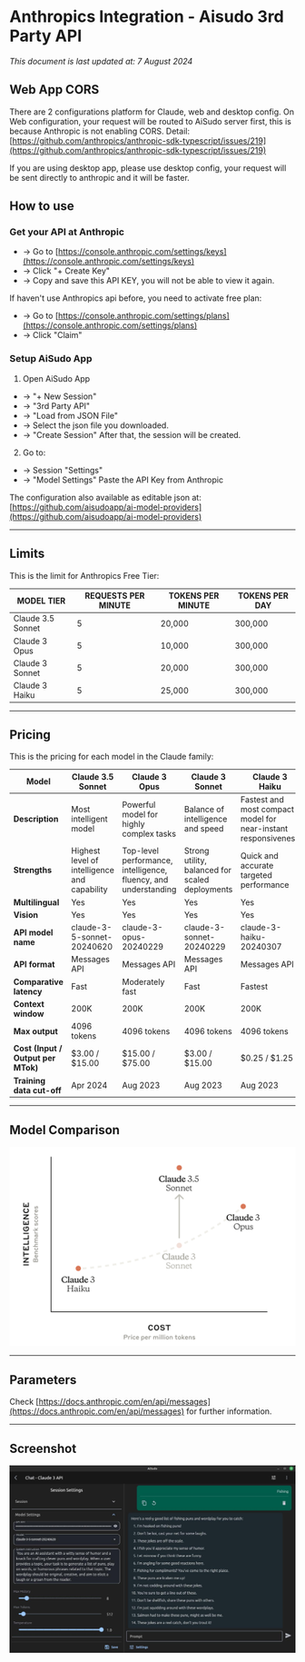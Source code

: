 

# Anthropics Integration - Aisudo 3rd Party API
*This document is last updated at: 7 August 2024*


## Web App CORS
There are 2 configurations platform for Claude, web and desktop config. 
On Web configuration, your request will be routed to AiSudo server first, this is because Anthropic is not enabling CORS.
Detail: [https://github.com/anthropics/anthropic-sdk-typescript/issues/219](https://github.com/anthropics/anthropic-sdk-typescript/issues/219)
  
If you are using desktop app, please use desktop config, your request will be sent directly to anthropic and it will be faster.

## How to use
### Get your API at Anthropic
- -> Go to [https://console.anthropic.com/settings/keys](https://console.anthropic.com/settings/keys)
- -> Click "+ Create Key"
- -> Copy and save this API KEY, you will not be able to view it again.

If haven't use Anthropics api before, you need to activate free plan:
- -> Go to [https://console.anthropic.com/settings/plans](https://console.anthropic.com/settings/plans)
- -> Click "Claim"

### Setup AiSudo App

1. Open AiSudo App
- -> "+ New Session" 
- -> "3rd Party API"
- -> "Load from JSON File" 
- -> Select the json file you downloaded.
- -> "Create Session"
After that, the session will be created.
2. Go to: 
- -> Session "Settings" 
- -> "Model Settings"
Paste the API Key from Anthropic
  
The configuration also available as editable json at: [https://github.com/aisudoapp/ai-model-providers](https://github.com/aisudoapp/ai-model-providers)


---

## Limits
This is the limit for Anthropics Free Tier:

| MODEL TIER | REQUESTS PER MINUTE | TOKENS PER MINUTE | TOKENS PER DAY |
| --- | --- | --- | --- |
| Claude 3.5 Sonnet | 5 | 20,000 | 300,000 |
| Claude 3 Opus | 5 | 10,000 | 300,000 |
| Claude 3 Sonnet | 5 | 20,000 | 300,000 |
| Claude 3 Haiku | 5 | 25,000 | 300,000 |
  
---

## Pricing
This is the pricing for each model in the Claude family:

| Model | Claude 3.5 Sonnet | Claude 3 Opus | Claude 3 Sonnet | Claude 3 Haiku |
| --- | --- | --- | --- | --- |
| **Description** | Most intelligent model | Powerful model for highly complex tasks | Balance of intelligence and speed | Fastest and most compact model for near-instant responsiveness |
| **Strengths** | Highest level of intelligence and capability | Top-level performance, intelligence, fluency, and understanding | Strong utility, balanced for scaled deployments | Quick and accurate targeted performance |
| **Multilingual** | Yes | Yes | Yes | Yes |
| **Vision** | Yes | Yes | Yes | Yes |
| **API model name** | claude-3-5-sonnet-20240620 | claude-3-opus-20240229 | claude-3-sonnet-20240229 | claude-3-haiku-20240307 |
| **API format** | Messages API | Messages API | Messages API | Messages API |
| **Comparative latency** | Fast | Moderately fast | Fast | Fastest |
| **Context window** | 200K | 200K | 200K | 200K |
| **Max output** | 4096 tokens | 4096 tokens | 4096 tokens | 4096 tokens |
| **Cost (Input / Output per MTok)** | $3.00 / $15.00 | $15.00 / $75.00 | $3.00 / $15.00 | $0.25 / $1.25 |
| **Training data cut-off** | Apr 2024 | Aug 2023 | Aug 2023 | Aug 2023 |
  
---
  
## Model Comparison
![Claude Model Comparison](https://raw.githubusercontent.com/aisudoapp/ai-model-providers/main/assets/anthropic-3-5-sonnet-curve.png)
  
  
---
  
## Parameters
Check [https://docs.anthropic.com/en/api/messages](https://docs.anthropic.com/en/api/messages) for further information.
  
---
  
## Screenshot
![Screenshot AiSudo](https://raw.githubusercontent.com/aisudoapp/ai-model-providers/main/assets/screenshot-provider-anthropic-2.jpg)